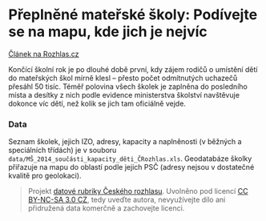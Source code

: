 # Přeplněné mateřské školy: Podívejte se na mapu, kde jich je nejvíc

[Článek na Rozhlas.cz](http://www.rozhlas.cz/zpravy/data/_zprava/preplnene-materske-skoly-podivejte-se-na-mapu-kde-jich-je-nejvic--1495469)

Končící školní rok je po dlouhé době první, kdy zájem rodičů o umístění dětí do mateřských škol mírně klesl – přesto počet odmítnutých uchazečů přesáhl 50 tisíc. Téměř polovina všech školek je zaplněna do posledního místa a desítky z nich podle evidence ministerstva školství navštěvuje dokonce víc dětí, než kolik se jich tam oficiálně vejde.

### Data

Seznam školek, jejich IZO, adresy, kapacity a naplněnosti (v běžných a speciálních třídách) je v souboru `data/MŠ_2014_součásti_kapacity_děti_ČRozhlas.xls`. Geodatabáze školky přiřazuje na mapu do oblastí podle jejich PSČ (adresy nejsou v dostatečné kvalitě pro geolokaci).

> Projekt [datové rubriky Českého rozhlasu](http://www.rozhlas.cz/zpravy/data/). Uvolněno pod licencí [CC BY-NC-SA 3.0 CZ](http://creativecommons.org/licenses/by-nc-sa/3.0/cz/), tedy uveďte autora, nevyužívejte dílo ani přidružená data komerčně a zachovejte licenci.
